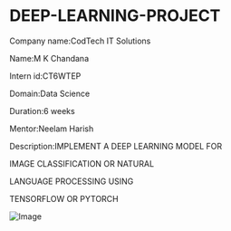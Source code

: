 # DEEP-LEARNING-PROJECT

Company name:CodTech IT Solutions

Name:M K Chandana

Intern id:CT6WTEP

Domain:Data Science

Duration:6 weeks

Mentor:Neelam Harish

Description:IMPLEMENT A DEEP LEARNING MODEL FOR

IMAGE CLASSIFICATION OR NATURAL

LANGUAGE PROCESSING USING

TENSORFLOW OR PYTORCH

![Image](https://github.com/user-attachments/assets/1d7b3aa0-5e3a-4a28-ad37-51533fb91f86)
